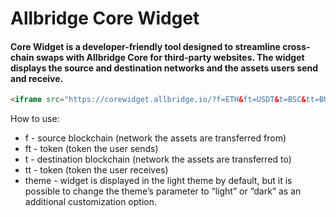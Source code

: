 
# Allbridge Core Widget


#### Core Widget is a developer-friendly tool designed to streamline cross-chain swaps with Allbridge Core for third-party websites. The widget displays the source and destination networks and the assets users send and receive.


```html
<iframe src="https://corewidget.allbridge.io/?f=ETH&ft=USDT&t=BSC&tt=BUSD&theme=dark"></iframe>
```
How to use:

- f - source blockchain (network the assets are transferred from)
- ft - token (token the user sends)
- t - destination blockchain (network the assets are transferred to)
- tt - token (token the user receives)
- theme - widget is displayed in the light theme by default, but it is possible to change the theme’s parameter to “light” or “dark” as an additional customization option.

